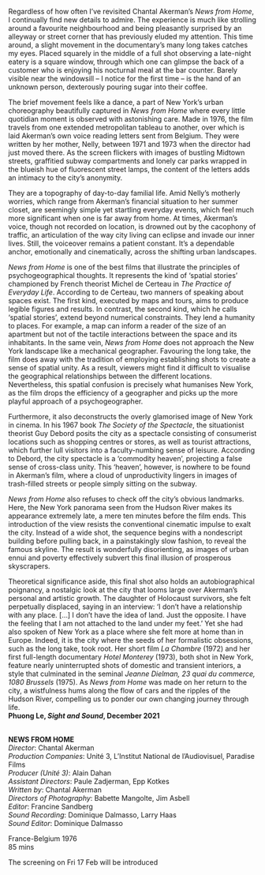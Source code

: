 

Regardless of how often I’ve revisited Chantal Akerman’s _News from Home_, I continually find new details to admire. The experience is much like strolling around a favourite neighbourhood and being pleasantly surprised by an alleyway or street corner that has previously eluded my attention. This time around, a slight movement in the documentary’s many long takes catches my eyes. Placed squarely in the middle of a full shot observing a late-night eatery is a square window, through which one can glimpse the back of a customer who is enjoying his nocturnal meal at the bar counter. Barely visible near the windowsill – I notice for the first time – is the hand of an unknown person, dexterously pouring sugar into their coffee.

The brief movement feels like a dance, a part of New York’s urban choreography beautifully captured in _News from Home_ where every little quotidian moment is observed with astonishing care. Made in 1976, the film travels from one extended metropolitan tableau to another, over which is laid Akerman’s own voice reading letters sent from Belgium. They were written by her mother, Nelly, between 1971 and 1973 when the director had just moved there. As the screen flickers with images of bustling Midtown streets, graffitied subway compartments and lonely car parks wrapped in the blueish hue of fluorescent street lamps, the content of the letters adds an intimacy to the city’s anonymity.

They are a topography of day-to-day familial life. Amid Nelly’s motherly worries, which range from Akerman’s financial situation to her summer closet, are seemingly simple yet startling everyday events, which feel much more significant when one is far away from home. At times, Akerman’s voice, though not recorded on location, is drowned out by the cacophony of traffic, an articulation of the way city living can eclipse and invade our inner lives. Still, the voiceover remains a patient constant. It’s a dependable anchor, emotionally and cinematically, across the shifting urban landscapes.

_News from Home_ is one of the best films that illustrate the principles of psychogeographical thoughts. It represents the kind of ‘spatial stories’ championed by French theorist Michel de Certeau in _The Practice of Everyday Life_. According to de Certeau, two manners of speaking about spaces exist. The first kind, executed by maps and tours, aims to produce legible figures and results. In contrast, the second kind, which he calls ‘spatial stories’, extend beyond numerical constraints. They lend a humanity to places. For example, a map can inform a reader of the size of an apartment but not of the tactile interactions between the space and its inhabitants. In the same vein, _News from Home_ does not approach the New York landscape like a mechanical geographer. Favouring the long take, the film does away with the tradition of employing establishing shots to create a sense of spatial unity. As a result, viewers might find it difficult to visualise the geographical relationships between the different locations. Nevertheless, this spatial confusion is precisely what humanises New York, as the film drops the efficiency of a geographer and picks up the more playful approach of a psychogeographer.

Furthermore, it also deconstructs the overly glamorised image of New York in cinema. In his 1967 book _The Society of the Spectacle_, the situationist theorist Guy Debord posits the city as a spectacle consisting of consumerist locations such as shopping centres or stores, as well as tourist attractions, which further lull visitors into a faculty-numbing sense of leisure. According to Debord, the city spectacle is a ‘commodity heaven’, projecting a false sense of cross-class unity. This ‘heaven’, however, is nowhere to be found in Akerman’s film, where a cloud of unproductivity lingers in images of trash-filled streets or people simply sitting on the subway.

_News from Home_ also refuses to check off the city’s obvious landmarks. Here, the New York panorama seen from the Hudson River makes its appearance extremely late, a mere ten minutes before the film ends. This introduction of the view resists the conventional cinematic impulse to exalt the city. Instead of a wide shot, the sequence begins with a nondescript building before pulling back, in a painstakingly slow fashion, to reveal the famous skyline. The result is wonderfully disorienting, as images of urban ennui and poverty effectively subvert this final illusion of prosperous skyscrapers.

Theoretical significance aside, this final shot also holds an autobiographical poignancy, a nostalgic look at the city that looms large over Akerman’s personal and artistic growth. The daughter of Holocaust survivors, she felt perpetually displaced, saying in an interview: ‘I don’t have a relationship with any place. […] I don’t have the idea of land. Just the opposite. I have the feeling that I am not attached to the land under my feet.’ Yet she had also spoken of New York as a place where she felt more at home than in Europe. Indeed, it is the city where the seeds of her formalistic obsessions, such as the long take, took root. Her short film _La Chambre_ (1972) and her first full-length documentary _Hotel Monterey_ (1973), both shot in New York, feature nearly uninterrupted shots of domestic and transient interiors, a style that culminated in the seminal _Jeanne Dielman, 23 quai du commerce, 1080 Brussels_ (1975). As _News from Home_ was made on her return to the city, a wistfulness hums along the flow of cars and the ripples of the Hudson River, compelling us to ponder our own changing journey through life.  
**Phuong Le, _Sight and Sound_, December 2021**
<br><br>

**NEWS FROM HOME**  
_Director_: Chantal Akerman  
_Production Companies_: Unité 3,  L’Institut National de l’Audiovisuel, Paradise Films  
_Producer (Unité 3)_: Alain Dahan  
_Assistant Directors_: Paule Zadjerman, Epp Kotkes  
_Written by_: Chantal Akerman  
_Directors of Photography_: Babette Mangolte, Jim Asbell  
_Editor_: Francine Sandberg  
_Sound Recording_: Dominique Dalmasso,  Larry Haas  
_Sound Editor_: Dominique Dalmasso

France-Belgium 1976  
85 mins

The screening on Fri 17 Feb will be introduced
<br><br>
<!--stackedit_data:
eyJoaXN0b3J5IjpbLTM0NjU2NjYxMl19
-->
